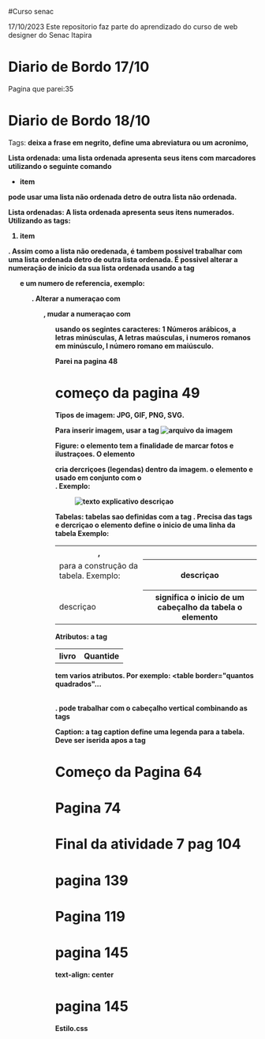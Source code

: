#Curso senac

17/10/2023 Este repositorio faz parte do aprendizado do curso de web designer do Senac Itapira

# Diario de Bordo 17/10
Pagina que parei:35

# Diario de Bordo 18/10
Tags: <strong> deixa a frase em negrito, <abbr> define uma abreviatura ou um acronimo, 

Lista ordenada: uma lista ordenada apresenta seus itens com marcadores utilizando 
o seguinte comando <ul> <li> item </ul> </li> pode usar uma lista não ordenada detro 
de outra lista não ordenada.

Lista ordenadas: A lista ordenada apresenta seus itens numerados. Utilizando
as tags: <ol> <li> item </ol> </li>. Assim como a lista não oredenada, é
tambem possivel trabalhar com uma lista ordenada detro de outra lista
ordenada. É possivel alterar a numeração de inicio da sua lista ordenada
usando a tag <ol start=""> e um numero de referencia, exemplo: <ol start="6">.
Alterar a numeraçao com <ol reversed>, mudar a numeraçao com <ol type="">
usando os segintes caracteres: 1 Números arábicos, a letras minúsculas,
A letras maúsculas, i numeros romanos em minúsculo, I número romano
em maiúsculo.

Parei na pagina 48

# começo da pagina 49

 Tipos de imagem: JPG, GIF, PNG, SVG.

Para inserir imagem, usar a tag <img src="url" alt="arquivo da imagem" alt="nome da imagem" width="largura da imagem" height="tamanho da imagem">

Figure: o elemento <figuri> tem a finalidade de marcar fotos e ilustraçoes. O elemento <figcaption> cria dercriçoes (legendas) dentro da imagem. o elemento <figuri> e usado em conjunto com o <figcaption>. Exemplo:
<figure> 
<img src="arquivo da irmagem" alt="texto explicativo"
<figvaption> descriçao</figcaption>
</figure>


Tabelas: tabelas sao definidas com a tag <table>. Precisa das tags <th>, <tr> e <td> para a construção da tabela. Exemplo: 
<th> descriçao </th>
<tr> dercriçao </th>
<td> descriçao </td>
o elemento <th> significa o inicio de um cabeçalho da tabela
o elemento <tr> define o inicio de uma linha da tabela
Exemplo:
<table>
<tr>

<th> livro </th>
<th> Quantide </th>

</tr>

Atributos: a tag <table> tem varios atributos. Por exemplo: <table border="quantos quadrados"...</table>.
pode trabalhar com o cabeçalho vertical combinando as tags <th> <tr> <td>

Caption: a tag caption define uma legenda para a tabela. Deve ser iserida apos a tag <table>

# Começo da Pagina 64


# Pagina 74

# Final da atividade 7 pag 104

# pagina 139

# Pagina 119

# pagina 145
text-align: center
# pagina 145 
Estilo.css